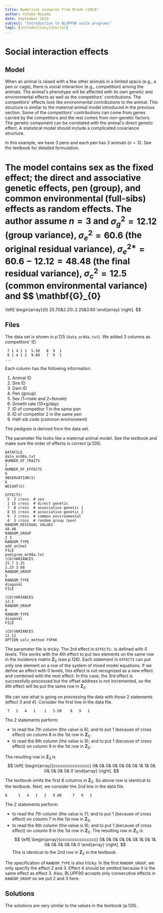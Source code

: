 ```yaml
---
title: Numerical examples from Mrode (2014)
author: Yutaka Masuda
date: September 2019
subject: "Introduction to BLUPF90 suite programs"
tags: [introduction,tutorial]
...
```


Social interaction effects
==========================

Model
-----

When an animal is raised with a few other animals in a limited space (e.g., a pen or cage), there is
social interaction (e.g., competition) among the animals. The animal's phenotype will be affected
with its own genetic and environmental effects as well as the competitors' contributions. The
competitors' effects look like environmental contributions to the animal. This structure is similar to
the maternal animal model introduced in the previous section. Some of the competitors' contributions
can come from genes carried by the competitors and the rest comes from non-genetic factors.
The genetic component can be correlated with the animal's direct genetic effect. A statistical model
should include a complicated covariance structure.

In this example, we have 3 pens and each pen has 3 animals ($n = 3$).
See the textbook for detailed formulation.

The model contains sex as the fixed effect; the direct and associative genetic
effects, pen (group), and common environmental (full-sibs) effects as random effects. The author
assume $n = 3$ and $\sigma_g^2 = 12.12$ (group variance), $\sigma_e^2 = 60.6$ (the original residual variance),
$\sigma_e^{2*} =60.6 - 12.12 = 48.48$ (the final residual variance), $\sigma_c^2 = 12.5$ (common environmental variance)
and
$$
\mathbf{G}_{0}
=
\left[
\begin{array}{ll}
25.70&2.25\\
2.25&3.60
\end{array}
\right].
$$


Files
-----

The data set is shown in p.125 (`data_mr08a.txt`).
We added 3 columns as competitors' ID.

~~~~~{language=text caption="data_mr08a.txt"}
 7 1 4 1 1  5.50   8  9  1
 8 1 4 1 2  9.80   7  9  1
...
~~~~~

Each column has the following information.

   1. Animal ID
   2. Sire ID
   3. Dam ID
   4. Pen (group)
   5. Sex (1=male and 2=female)
   6. Growth rate (10$\times$g/day)
   7. ID of competitor 1 in the same pen
   8. ID of competitor 2 in the same pen
   9. Half-sib code (common environment)

The pedigree is derived from the data set.

The parameter file looks like a maternal animal model. See the textbook and make sure the order of effects is correct (p.126).

~~~~~{language=text caption="param_mr08a.txt"}
DATAFILE
data_mr08a.txt
NUMBER_OF_TRAITS
1
NUMBER_OF_EFFECTS
6
OBSERVATION(S)
6
WEIGHT(S)

EFFECTS:
 5  2 cross  # sex
 1 15 cross  # direct genetic
 7  0 cross  # associative genetic 1
 8 15 cross  # associative genetic 2
 9  3 cross  # common environmental
 4  3 cross  # random group (pen)
RANDOM_RESIDUAL VALUES
48.48
RANDOM_GROUP
2 3
RANDOM_TYPE
add_animal
FILE
pedigree_mr08a.txt
(CO)VARIANCES
25.7 2.25
2.25 3.60
RANDOM_GROUP
5
RANDOM_TYPE
diagonal
FILE

(CO)VARIANCES
12.5
RANDOM_GROUP
6
RANDOM_TYPE
diagonal
FILE

(CO)VARIANCES
12.12
OPTION solv_method FSPAK
~~~~~

The parameter file is tricky. The 3rd effect in `EFFECTS:` is defined with 0 levels. This works
with the 4th effect to put two elements on the same row in the incidence matrix $\mathbf{Z}_S$ (see p.126).
Each statement in `EFFECTS` can put only one element on a row of the system of mixed model equations. If we define an effect with
0 levels, this effect is not recognized as a new effect and combined with the next effect. In this
case, the 3rd effect is successfully processed but the offset address is not incremented, so the 4th
effect will be put the same row in $\mathbf{Z}_S$.

We can see what is going on processing the data with those 2 statements (effect 3 and 4). Consider
the first line in the data file.

     7   1   4   1    1   5.50    8   9   1

The 2 statements perform:

- to read the 7th column (the value is 8); and to put 1 (because of cross effect) on column 8 in the 1st
  row in $\mathbf{Z}_S$.
- to read the 8th column (the value is 9); and to put 1 (because of cross effect) on column 9 in the 1st
  row in $\mathbf{Z}_S$.

The resulting row in $\mathbf{Z}_S$ is
$$
\left[
\begin{array}{ccccccccccccccc}
0& 0& 0& 0& 0& 0& 0& 1& 1& 0& 0& 0& 0& 0& 0
\end{array}
\right].
$$

The textbook omits the first 8 columns in $\mathbf{Z}_S$. So above row is identical to the textbook.
Next, we consider the 2nd line in the data file.

    8     1   4   1   2   9.80     7   9   1

The 2 statements perform:

- to read the 7th column (the value is 7); and to put 1 (because of cross effect) on column 7 in the 1st
  row in $\mathbf{Z}_S$.
- to read the 8th column (the value is 9); and to put 1 (because of cross effect) on column 9 in the 1st
  row in $\mathbf{Z}_S$.
The resulting row in $\mathbf{Z}_S$ is
$$
\left[
\begin{array}{ccccccccccccccc}
    0& 0& 0& 0& 0& 0& 1& 0& 1& 0& 0& 0& 0& 0& 0
\end{array}
\right].
$$
This is identical to the 2nd row in $\mathbf{Z}_{S}$ in the textbook.

The specification of `RANDOM_TYPE` is also tricky. In the first `RANDOM_GROUP`, we only specify the
effect 2 and 3. Effect 4 should be omitted because it is the same effect as effect 3. Also, BLUPF90 accepts only
consecutive effects in `RANDOM_GROUP` so we put 2 and 3 here.


Solutions
---------

The solutions are very similar to the values in the textbook (p.126).
